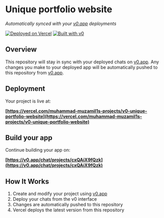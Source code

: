 # Unique portfolio website

*Automatically synced with your [v0.app](https://v0.app) deployments*

[![Deployed on Vercel](https://img.shields.io/badge/Deployed%20on-Vercel-black?style=for-the-badge&logo=vercel)](https://vercel.com/muhammad-muzamil1s-projects/v0-unique-portfolio-website)
[![Built with v0](https://img.shields.io/badge/Built%20with-v0.app-black?style=for-the-badge)](https://v0.app/chat/projects/cxQAiX9fQzk)

## Overview

This repository will stay in sync with your deployed chats on [v0.app](https://v0.app).
Any changes you make to your deployed app will be automatically pushed to this repository from [v0.app](https://v0.app).

## Deployment

Your project is live at:

**[https://vercel.com/muhammad-muzamil1s-projects/v0-unique-portfolio-website](https://vercel.com/muhammad-muzamil1s-projects/v0-unique-portfolio-website)**

## Build your app

Continue building your app on:

**[https://v0.app/chat/projects/cxQAiX9fQzk](https://v0.app/chat/projects/cxQAiX9fQzk)**

## How It Works

1. Create and modify your project using [v0.app](https://v0.app)
2. Deploy your chats from the v0 interface
3. Changes are automatically pushed to this repository
4. Vercel deploys the latest version from this repository